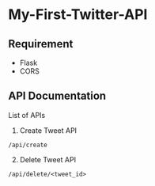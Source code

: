 # My-First-Twitter-API


## Requirement
* Flask
* CORS

## API Documentation

List of APIs
1. Create Tweet API
```
/api/create
```
2.  Delete Tweet API
```
/api/delete/<tweet_id>
```
